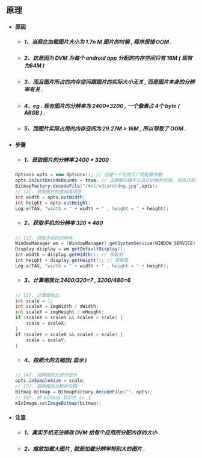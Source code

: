 ## 原理

* #### 原因

  * ##### 1、当我在加载图片大小为 1.7n M 图片的时候 , 程序报错 OOM .
  * ##### 2、这是因为 DVM 为每个 android app 分配的内存空间只有 16M \( 现有为64M \)
  * ##### 3、而且图片所占的内存空间跟图片的实际大小无关 , 而是图片本身的分辨率有关 .
  * ##### 4、eg . 现有图片的分辨率为 2400\*3200 , 一个像素占 4个 byte \( ARGB \) .
  * ##### 5、而图片实际占用的内存空间为 29.27M &gt; 16M , 所以导致了 OOM .
* #### 步骤

  * ##### 1、获取图片的分辨率 2400 \* 3200

  ```java
  Options opts = new Options(); // 创建一个位图工厂的配置参数
  opts.inJustDecodeBounds = true; // 设置解码器不去真正的解析位图, 但是还能够获取图片的宽和高信息
  BitmapFactory.decodeFile("/mnt/sdcard/dog.jpg",opts);
  // [2]. 获取图片的宽和高信息
  int width = opts.outWidth;
  int height = opts.outHeight;
  Log.e(TAG, "width = " + width + " , height = " + height);
  ```

  * ##### 2、获取手机的分辨率 320 \* 480

  ```java
  // [1]. 获取手机的分辨率
  WindowManager wm = (WindowManager) getSystemService(WINDOW_SERVICE); // smsManager TelPhoneManager
  Display display = wm.getDefaultDisplay();
  int width = display.getWidth(); // 获取宽
  int height = display.getHeight(); // 获取高
  Log.e(TAG, "width = " + width + " , height = " + height);
  ```

  * ##### 3、计算缩放比 2400/320=7 , 3200/480=6

  ```java
  // [3]. 计算缩放比
  int scale = 1;
  int scaleX = imgWidth / mWidth;
  int scaleY = imgHeight / mHeight;
  if (scaleX > scaleY && scaleX > scale) {
      scale = scaleX;
  }
  if (scaleY > scaleX && scaleY > scale) {
      scale = scaleY;
  }
  ```

  * ##### 4、按照大的去缩放\( 显示 \)

  ```java
  // [4]. 按照缩放比进行显示
  opts.inSampleSize = scale;
  // [5]. 按照缩放比解析位图
  Bitmap bitmap = BitmapFactory.decodeFile("", opts);
  // [6]. 把 bitmap 显示在 iv 上
  mIvImage.setImageBitmap(bitmap);
  ```
* #### 注意

  * ##### 1、真实手机无法修改 DVM 给每个应用所分配内存的大小 .
  * ##### 2、缩放加载大图片 , 就是加载分辨率特别大的图片 .



